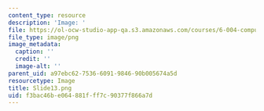 ```yaml
---
content_type: resource
description: 'Image: '
file: https://ol-ocw-studio-app-qa.s3.amazonaws.com/courses/6-004-computation-structures-spring-2017/f3bac46be064881fff7c90377f866a7d_Slide13.png
file_type: image/png
image_metadata:
  caption: ''
  credit: ''
  image-alt: ''
parent_uid: a97ebc62-7536-6091-9846-90b005674a5d
resourcetype: Image
title: Slide13.png
uid: f3bac46b-e064-881f-ff7c-90377f866a7d
---
```

